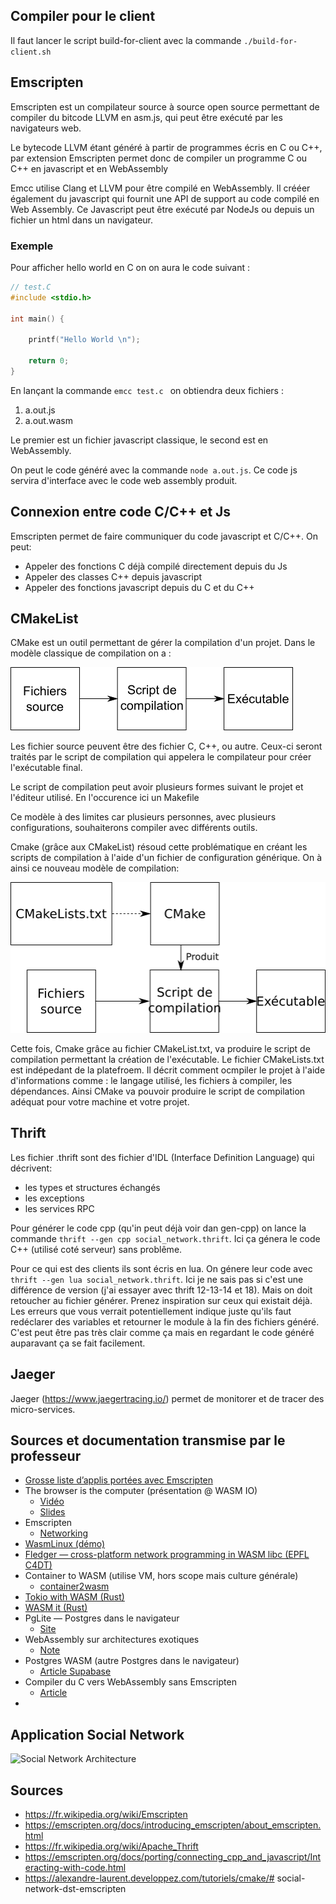 ## Compiler pour le client

Il faut lancer le script build-for-client avec la commande `./build-for-client.sh`

## Emscripten

Emscripten est un compilateur source à source open source permettant de compiler du bitcode LLVM en asm.js, qui peut être exécuté par les navigateurs web.

Le bytecode LLVM étant généré à partir de programmes écris en C ou C++, par extension Emscripten permet donc de compiler un programme C ou C++ en javascript et en WebAssembly

Emcc utilise Clang et LLVM pour être compilé en WebAssembly. Il crééer également du javascript qui fournit une API de support au code compilé en Web Assembly. Ce Javascript peut être exécuté par NodeJs ou depuis un fichier un html dans un navigateur.

### Exemple

Pour afficher hello world en C on on aura le code suivant :

```c
// test.C
#include <stdio.h>

int main() {

    printf("Hello World \n");

    return 0;
}
```

En lançant la commande `emcc test.c ` on obtiendra deux fichiers :
1. a.out.js
2. a.out.wasm

Le premier est un fichier javascript classique, le second est en WebAssembly.

On peut le code généré avec la commande `node a.out.js`. Ce code js servira d'interface avec le code web assembly produit.

## Connexion entre code C/C++ et Js

Emscripten permet de faire communiquer du code javascript et C/C++. On peut:
* Appeler des fonctions C déjà compilé directement depuis du Js
* Appeler des classes C++ depuis javascript
* Appeler des fonctions javascript depuis du C et du C++


## CMakeList

CMake est un outil permettant de gérer la compilation d'un projet. Dans le modèle classique de compilation on a :

![Compilation simple](compilation_simple.png)

Les fichier source peuvent être des fichier C, C++, ou autre. Ceux-ci seront traités par le script de compilation qui appelera le compilateur pour créer l'exécutable final.

Le script de compilation peut avoir plusieurs formes suivant le projet et l'éditeur utilisé. En l'occurence ici un Makefile

Ce modèle à des limites car plusieurs personnes, avec plusieurs configurations, souhaiterons compiler avec différents outils.

Cmake (grâce aux CMakeList) résoud cette problématique en créant les scripts de compilation à l'aide d'un fichier de configuration générique. On à ainsi ce nouveau modèle de compilation:

![Compilation cmake](compilation_cmake.png)

Cette fois, Cmake grâce au fichier CMakeList.txt, va produire le script de compilation permettant la création de l'exécutable. Le fichier CMakeLists.txt est indépedant de la platefroem. Il décrit comment ocmpiler le projet à l'aide d'informations comme :  le langage utilisé, les fichiers à compiler, les dépendances. Ainsi CMake va pouvoir produire le script de compilation adéquat pour votre machine et votre projet.

## Thrift

Les fichier .thrift sont des fichier d'IDL (Interface Definition Language) qui décrivent:
* les types et structures échangés
* les exceptions
* les services RPC

Pour générer le code cpp (qu'in peut déjà voir dan gen-cpp) on lance la commande `thrift --gen cpp social_network.thrift`. Ici ça génera le code C++ (utilisé coté serveur) sans problême.

Pour ce qui est des clients ils sont écris en lua. On génere leur code avec `thrift --gen lua social_network.thrift`. Ici je ne sais pas si c'est une différence de version (j'ai essayer avec thrift 12-13-14 et 18). Mais on doit retoucher au fichier générer. Prenez inspiration sur ceux qui existait déjà. Les erreurs que vous verrait potentiellement indique juste qu'ils faut redéclarer des variables et retourner le module à la fin des fichiers généré. C'est peut être pas très clair comme ça mais en regardant le code généré auparavant ça se fait facilement.

## Jaeger

Jaeger (https://www.jaegertracing.io/) permet de monitorer et de tracer des micro-services.

## Sources et documentation transmise par le professeur

- [Grosse liste d’applis portées avec Emscripten](https://github.com/emscripten-core/emscripten/wiki/Porting-Examples-and-Demos)
- The browser is the computer (présentation @ WASM IO)
    - [Vidéo](https://www.youtube.com/watch?v=T5cT3U2afC0)
    - [Slides](https://speakerdeck.com/angelmmiguel/o?slide=2)
- Emscripten
    - [Networking](https://emscripten.org/docs/porting/networking.html)
- [WasmLinux (démo)](https://wasmlinux-demo.pages.dev/)
- [Fledger — cross-platform network programming in WASM libc (EPFL C4DT)](https://c4dt.epfl.ch/article/cross-platform-network-programming-in-wasm-libc/)
- Container to WASM (utilise VM, hors scope mais culture générale)
    - [container2wasm](https://github.com/container2wasm/container2wasm)
- [Tokio with WASM (Rust)](https://github.com/cunarist/tokio-with-wasm)
- [WASM it (Rust)](https://azriel.im/wasm_it/)
- PgLite — Postgres dans le navigateur
    - [Site](https://pglite.dev/)
- WebAssembly sur architectures exotiques
    - [Note](https://anil.recoil.org/notes/wasm-on-exotic-targets)
- Postgres WASM (autre Postgres dans le navigateur)
    - [Article Supabase](https://supabase.com/blog/postgres-wasm)
- Compiler du C vers WebAssembly sans Emscripten
    - [Article](https://surma.dev/things/c-to-webassembly/)
-


## Application Social Network

![Social Network Architecture](../oldSocialNetwork/figures/socialNet_arch.png)


## Sources
* https://fr.wikipedia.org/wiki/Emscripten
* https://emscripten.org/docs/introducing_emscripten/about_emscripten.html
* https://fr.wikipedia.org/wiki/Apache_Thrift
* https://emscripten.org/docs/porting/connecting_cpp_and_javascript/Interacting-with-code.html
* https://alexandre-laurent.developpez.com/tutoriels/cmake/# social-network-dst-emscripten
